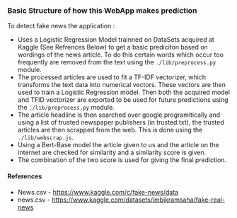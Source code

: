 ### Basic Structure of how this WebApp makes prediction
To detect fake news the application :
  * Uses a Logistic Regression Model trainned on DataSets acquired at Kaggle (See Refrences Below) to get a basic prediciton based on wordings of the news article. To do this certain words which occur too frequently are removed from the text using the ``` ./lib/preprocess.py ``` module.
  * The processed articles are used to fit a TF-IDF vectorizer, which transforms the text data into numerical vectors. These vectors are then used to train a Logistic Regression model. Then both the acquired model and TFID vectorizer are exported to be used for future predictions using the ``` ./lib/preprocess.py ``` module.  
  * The article headline is then searched over google programitically and using a list of trusted newspaper publishers (in trusted.txt), the trusted articles are then scrapped from the web. This is done using the ``` ./lib/webscrap.js ```.
  * Using a Bert-Base model the article given to us and the article on the internet are checked for similarity and a similarity score is given.
  * The combination of the two score is used for giving the final prediction.


#### References
* News.csv - https://www.kaggle.com/c/fake-news/data
* news.csv - https://www.kaggle.com/datasets/imbikramsaha/fake-real-news
